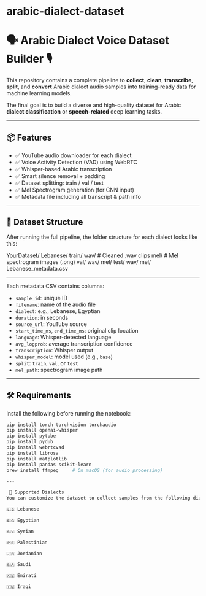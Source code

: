 # arabic-dialect-dataset
# 🗣️ Arabic Dialect Voice Dataset Builder 🎙️

This repository contains a complete pipeline to **collect**, **clean**, **transcribe**, **split**, and **convert** Arabic dialect audio samples into training-ready data for machine learning models.

The final goal is to build a diverse and high-quality dataset for Arabic **dialect classification** or **speech-related** deep learning tasks.

---

## 📦 Features

- ✅ YouTube audio downloader for each dialect
- ✅ Voice Activity Detection (VAD) using WebRTC
- ✅ Whisper-based Arabic transcription
- ✅ Smart silence removal + padding
- ✅ Dataset splitting: train / val / test
- ✅ Mel Spectrogram generation (for CNN input)
- ✅ Metadata file including all transcript & path info

---

## 🧱 Dataset Structure

After running the full pipeline, the folder structure for each dialect looks like this:

YourDataset/
            Lebanese/
                     train/
                           wav/ # Cleaned .wav clips
                           mel/ # Mel spectrogram images (.png)
                     val/
                           wav/
                           mel/
                     test/
                           wav/
                           mel/
                     Lebanese_metadata.csv 

---

 
Each metadata CSV contains columns:
- `sample_id`: unique ID
- `filename`: name of the audio file
- `dialect`: e.g., Lebanese, Egyptian
- `duration`: in seconds
- `source_url`: YouTube source
- `start_time_ms`, `end_time_ms`: original clip location
- `language`: Whisper-detected language
- `avg_logprob`: average transcription confidence
- `transcription`: Whisper output
- `whisper_model`: model used (e.g., `base`)
- `split`: `train`, `val`, or `test`
- `mel_path`: spectrogram image path

---

## 🛠️ Requirements

Install the following before running the notebook:

```bash
pip install torch torchvision torchaudio
pip install openai-whisper
pip install pytube
pip install pydub
pip install webrtcvad
pip install librosa
pip install matplotlib
pip install pandas scikit-learn
brew install ffmpeg     # On macOS (for audio processing)

---

 💬 Supported Dialects
You can customize the dataset to collect samples from the following dialects:

🇱🇧 Lebanese

🇪🇬 Egyptian

🇸🇾 Syrian

🇵🇸 Palestinian

🇯🇴 Jordanian

🇸🇦 Saudi

🇦🇪 Emirati

🇮🇶 Iraqi


